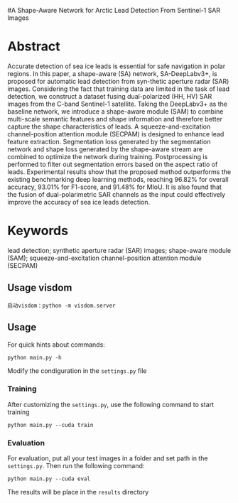 
#A Shape-Aware Network for Arctic Lead Detection From Sentinel-1 SAR Images


# Abstract

Accurate detection of sea ice leads is essential for safe navigation in polar regions. In this paper, a shape-aware (SA) network, SA-DeepLabv3+, is proposed for automatic lead detection from syn-thetic aperture radar (SAR) images. Considering the fact that training data are limited in the task of lead detection, we construct a dataset fusing dual-polarized (HH, HV) SAR images from the C-band Sentinel-1 satellite. Taking the DeepLabv3+ as the baseline network, we introduce a shape-aware module (SAM) to combine multi-scale semantic features and shape information and therefore better capture the shape characteristics of leads. A squeeze-and-excitation channel-position attention module (SECPAM) is designed to enhance lead feature extraction. Segmentation loss generated by the segmentation network and shape loss generated by the shape-aware stream are combined to optimize the network during training. Postprocessing is performed to filter out segmentation errors based on the aspect ratio of leads. Experimental results show that the proposed method outperforms the existing benchmarking deep learning methods, reaching 96.82% for overall accuracy, 93.01% for F1-score, and 91.48% for MIoU. It is also found that the fusion of dual-polarimetric SAR channels as the input could effectively improve the accuracy of sea ice leads detection.

# Keywords
lead detection; synthetic aperture radar (SAR) images; shape-aware module (SAM); squeeze-and-excitation channel-position attention module (SECPAM)

## Usage visdom
```
启动visdom：python -m visdom.server
```

## Usage

For quick hints about commands:

```
python main.py -h
```

Modify the condiguration in the `settings.py` file

### Training

After customizing the `settings.py`, use the following command to start training
```
python main.py --cuda train
```
### Evaluation
For evaluation, put all your test images in a folder and set path in the `settings.py`. Then run the following command:
```
python main.py --cuda eval
```
The results will be place in the `results` directory


